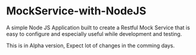 # MockService-with-NodeJS
A  simple Node JS Application built to create a Restful Mock Service that is easy to configure and especially useful while development and testing.

This is in Alpha version, Expect lot of changes in the comming days.

